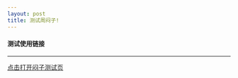 ```yaml
---
layout: post
title: 测试周闷子!
---
```


#### 测试使用链接

------

<a href="{{ site.baseurl }}/play/menzi.html">点击打开闷子测试页</a>

